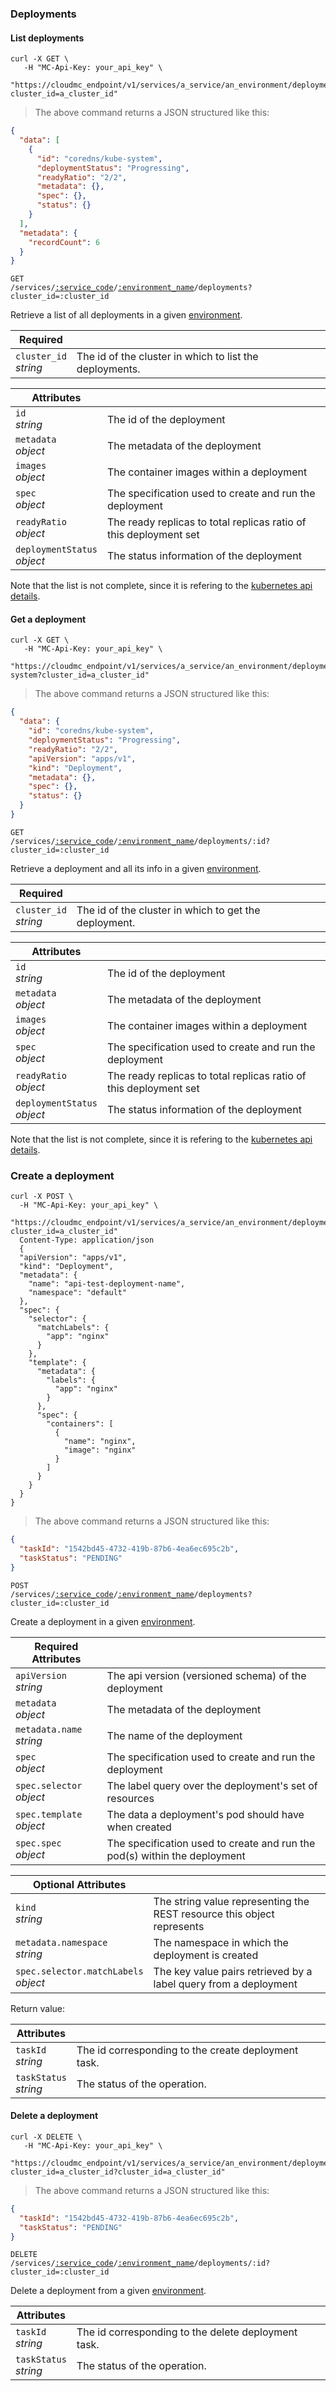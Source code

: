 ### Deployments

<!-------------------- LIST DEPLOYMENTS -------------------->

#### List deployments

```shell
curl -X GET \
   -H "MC-Api-Key: your_api_key" \
   "https://cloudmc_endpoint/v1/services/a_service/an_environment/deployments?cluster_id=a_cluster_id"
```

> The above command returns a JSON structured like this:

```json
{
  "data": [
    {
      "id": "coredns/kube-system",
      "deploymentStatus": "Progressing",
      "readyRatio": "2/2",
      "metadata": {},
      "spec": {},
      "status": {}
    }
  ],
  "metadata": {
    "recordCount": 6
  }
}
```

<code>GET /services/<a href="#administration-service-connections">:service_code</a>/<a href="#administration-environments">:environment_name</a>/deployments?cluster_id=:cluster_id</code>

Retrieve a list of all deployments in a given [environment](#administration-environments).

| Required                   | &nbsp;                                                  |
| -------------------------- | ------------------------------------------------------- |
| `cluster_id` <br/>_string_ | The id of the cluster in which to list the deployments. |

| Attributes                         | &nbsp;                                                            |
| ---------------------------------- | ----------------------------------------------------------------- |
| `id` <br/>_string_                 | The id of the deployment                                          |
| `metadata` <br/>_object_           | The metadata of the deployment                                    |
| `images` <br/>_object_             | The container images within a deployment                          |
| `spec`<br/>_object_                | The specification used to create and run the deployment           |
| `readyRatio` <br/>_object_         | The ready replicas to total replicas ratio of this deployment set |
| `deploymentStatus`<br/>_object_    | The status information of the deployment                          |

Note that the list is not complete, since it is refering to the [kubernetes api details](https://github.com/kubernetes/community/blob/master/contributors/devel/sig-architecture/api-conventions.md).

<!-------------------- GET A DEPLOYMENT -------------------->

#### Get a deployment

```shell
curl -X GET \
   -H "MC-Api-Key: your_api_key" \
   "https://cloudmc_endpoint/v1/services/a_service/an_environment/deployments/coredns/kube-system?cluster_id=a_cluster_id"
```

> The above command returns a JSON structured like this:

```json
{
  "data": {
    "id": "coredns/kube-system",
    "deploymentStatus": "Progressing",
    "readyRatio": "2/2",
    "apiVersion": "apps/v1",
    "kind": "Deployment",
    "metadata": {},
    "spec": {},
    "status": {}
  }
}
```

<code>GET /services/<a href="#administration-service-connections">:service_code</a>/<a href="#administration-environments">:environment_name</a>/deployments/:id?cluster_id=:cluster_id</code>

Retrieve a deployment and all its info in a given [environment](#administration-environments).

| Required                   | &nbsp;                                                |
| -------------------------- | ----------------------------------------------------- |
| `cluster_id` <br/>_string_ | The id of the cluster in which to get the deployment. |

| Attributes                         | &nbsp;                                                            |
| ---------------------------------- | ----------------------------------------------------------------- |
| `id` <br/>_string_                 | The id of the deployment                                          |
| `metadata` <br/>_object_           | The metadata of the deployment                                    |
| `images` <br/>_object_             | The container images within a deployment                          |
| `spec`<br/>_object_                | The specification used to create and run the deployment           |
| `readyRatio` <br/>_object_         | The ready replicas to total replicas ratio of this deployment set |
| `deploymentStatus`<br/>_object_    | The status information of the deployment                          |

Note that the list is not complete, since it is refering to the [kubernetes api details](https://github.com/kubernetes/community/blob/master/contributors/devel/sig-architecture/api-conventions.md).

<!-------------------- CREATE DEPLOYMENT -------------------->

### Create a deployment
```shell
curl -X POST \
  -H "MC-Api-Key: your_api_key" \
   "https://cloudmc_endpoint/v1/services/a_service/an_environment/deployments?cluster_id=a_cluster_id"
  Content-Type: application/json
  {
  "apiVersion": "apps/v1",
  "kind": "Deployment",
  "metadata": {
    "name": "api-test-deployment-name",
    "namespace": "default"
  },
  "spec": {
    "selector": {
      "matchLabels": {
        "app": "nginx"
      }
    },
    "template": {
      "metadata": {
        "labels": {
          "app": "nginx"
        }
      },
      "spec": {
        "containers": [
          {
            "name": "nginx",
            "image": "nginx"
          }
        ]
      }
    }
  }
}
```

> The above command returns a JSON structured like this:

```json
{
  "taskId": "1542bd45-4732-419b-87b6-4ea6ec695c2b",
  "taskStatus": "PENDING"
}
```

<code>POST /services/<a href="#administration-service-connections">:service_code</a>/<a href="#administration-environments">:environment_name</a>/deployments?cluster_id=:cluster_id</code>

Create a deployment in a given [environment](#administration-environments).

| Required Attributes                        | &nbsp;                                                                    |
| ------------------------------------------ | ------------------------------------------------------------------------- |
| `apiVersion` <br/> _string_                | The api version (versioned schema) of the deployment                      |
| `metadata` <br/>_object_                   | The metadata of the deployment                                            |
| `metadata.name` <br/>_string_              | The name of the deployment                                                |
| `spec`<br/>_object_                        | The specification used to create and run the deployment                   |
| `spec.selector`<br/>_object_               | The label query over the deployment's set of resources                    |
| `spec.template`<br/>_object_               | The data a deployment's pod should have when created                      |
| `spec.spec`<br/>*object*                   | The specification used to create and run the pod(s) within the deployment |

| Optional Attributes                        | &nbsp;                                                                    |
| ------------------------------------------ | ------------------------------------------------------------------------- |
| `kind`<br/>_string_                        | The string value representing the REST resource this object represents    |
| `metadata.namespace` <br/>_string_         | The namespace in which the deployment is created                          |
| `spec.selector.matchLabels`<br/>_object_   | The key value pairs retrieved by a label query from a deployment          |

Return value:

| Attributes                 | &nbsp;                                                |
---------------------------- | ----------------------------------------------------- |
| `taskId` <br/>*string*     | The id corresponding to the create deployment task.   |
| `taskStatus` <br/>_string_ | The status of the operation.                        |

<!-------------------- DELETE DEPLOYMENT -------------------->

#### Delete a deployment

```shell
curl -X DELETE \
   -H "MC-Api-Key: your_api_key" \
   "https://cloudmc_endpoint/v1/services/a_service/an_environment/deployments/dex/auth?cluster_id=a_cluster_id?cluster_id=a_cluster_id"
```

> The above command returns a JSON structured like this:

```json
{
  "taskId": "1542bd45-4732-419b-87b6-4ea6ec695c2b",
  "taskStatus": "PENDING"
}
```

<code>DELETE /services/<a href="#administration-service-connections">:service_code</a>/<a href="#administration-environments">:environment_name</a>/deployments/:id?cluster_id=:cluster_id</code>

Delete a deployment from a given [environment](#administration-environments).

| Attributes                 | &nbsp;                                              |
| -------------------------- | --------------------------------------------------- |
| `taskId` <br/>_string_     | The id corresponding to the delete deployment task. |
| `taskStatus` <br/>_string_ | The status of the operation.                        |
